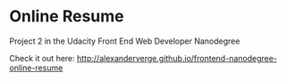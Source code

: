 # Online Resume
Project 2 in the Udacity Front End Web Developer Nanodegree

Check it out here: http://alexanderverge.github.io/frontend-nanodegree-online-resume
